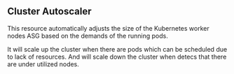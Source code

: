 ## Cluster Autoscaler
This resource automatically adjusts the size of the Kubernetes worker nodes ASG based on the demands of the running pods.

It will scale up the cluster when there are pods which can be scheduled due to lack of resources. And will scale down the cluster when detecs that there are under utilized nodes.

